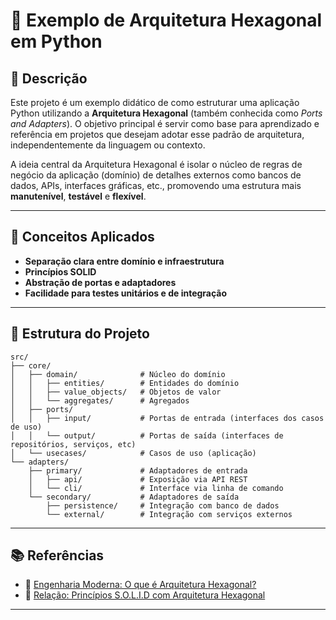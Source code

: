 # 🧱 Exemplo de Arquitetura Hexagonal em Python

## 📖 Descrição

Este projeto é um exemplo didático de como estruturar uma aplicação Python utilizando a **Arquitetura Hexagonal** (também conhecida como *Ports and Adapters*). O objetivo principal é servir como base para aprendizado e referência em projetos que desejam adotar esse padrão de arquitetura, independentemente da linguagem ou contexto.

A ideia central da Arquitetura Hexagonal é isolar o núcleo de regras de negócio da aplicação (domínio) de detalhes externos como bancos de dados, APIs, interfaces gráficas, etc., promovendo uma estrutura mais **manutenível**, **testável** e **flexível**.

---

## 🧠 Conceitos Aplicados

- **Separação clara entre domínio e infraestrutura**
- **Princípios SOLID**
- **Abstração de portas e adaptadores**
- **Facilidade para testes unitários e de integração**

---

## 📁 Estrutura do Projeto

```text
src/
├── core/
│   ├── domain/              # Núcleo do domínio
│   │   ├── entities/        # Entidades do domínio
│   │   ├── value_objects/   # Objetos de valor
│   │   └── aggregates/      # Agregados
│   ├── ports/
│   │   ├── input/           # Portas de entrada (interfaces dos casos de uso)
│   │   └── output/          # Portas de saída (interfaces de repositórios, serviços, etc)
│   └── usecases/            # Casos de uso (aplicação)
└── adapters/
    ├── primary/             # Adaptadores de entrada
    │   ├── api/             # Exposição via API REST
    │   └── cli/             # Interface via linha de comando
    └── secondary/           # Adaptadores de saída
        ├── persistence/     # Integração com banco de dados
        └── external/        # Integração com serviços externos
```

---

## 📚 Referências

- 📄 [Engenharia Moderna: O que é Arquitetura Hexagonal?](https://engsoftmoderna.info/artigos/arquitetura-hexagonal.html)  
- 📄 [Relação: Princípios S.O.L.I.D com Arquitetura Hexagonal](https://dev.to/pedropietro/relacao-principios-solid-e-a-arquitetura-hexagonal-103l)

---